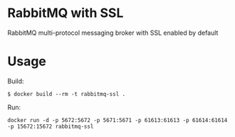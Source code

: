 RabbitMQ with SSL
=========================

RabbitMQ multi-protocol messaging broker with SSL enabled by default

# Usage

Build:

```
$ docker build --rm -t rabbitmq-ssl .
```

Run:

```
docker run -d -p 5672:5672 -p 5671:5671 -p 61613:61613 -p 61614:61614 -p 15672:15672 rabbitmq-ssl
```
